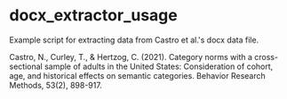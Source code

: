 # docx_extractor_usage

Example script for extracting data from Castro et al.'s docx data file.

Castro, N., Curley, T., & Hertzog, C. (2021). Category norms with a cross-sectional sample of adults in the United States: Consideration of cohort, age, and historical effects on semantic categories. Behavior Research Methods, 53(2), 898-917.
